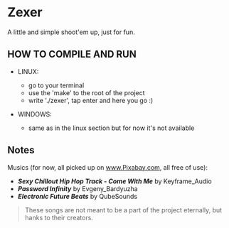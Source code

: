# Zexer

A little and simple shoot'em up, just for fun.

## HOW TO COMPILE AND RUN
- LINUX:
  * go to your terminal
  * use the 'make' to the root of the project
  * write './zexer', tap enter and here you go :)

- WINDOWS:
  * same as in the linux section but for now it's not available

## Notes
Musics (for now, all picked up on www.Pixabay.com, all free of use):
- ***Sexy Chillout Hip Hop Track - Come With Me*** by Keyframe_Audio
- ***Password Infinity*** by Evgeny_Bardyuzha
- ***Electronic Future Beats*** by QubeSounds

> These songs are not meant to be a part of the project eternally, but hanks to their creators.

